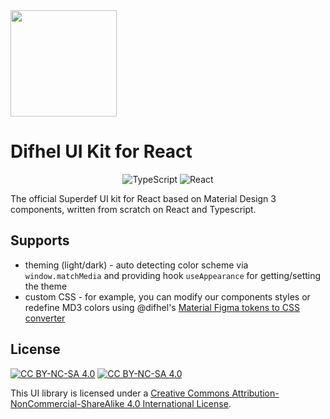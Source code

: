 <img src="https://github.com/nacteam/sdfui/assets/78644136/33cf9e3a-a905-49b6-8f32-38d78d942323" height=170 />

# Difhel UI Kit for React
<p align="center">
<img src="https://img.shields.io/badge/typescript-%23007ACC.svg?style=flat&logo=typescript&logoColor=white" alt="TypeScript"/>
<img src="https://img.shields.io/badge/react-%2320232a.svg?style=flat&logo=react&logoColor=%2361DAFB" alt="React"/>
</p>
The official Superdef UI kit for React based on Material Design 3 components, written from scratch on React and Typescript.

## Supports
- theming (light/dark) - auto detecting color scheme via `window.matchMedia` and providing hook `useAppearance` for getting/setting the theme
- custom CSS - for example, you can modify our components styles or redefine MD3 colors using @difhel's [Material Figma tokens to CSS converter](https://github.com/difhel/material-theme-figma-to-css)

## License
[![CC BY-NC-SA 4.0][cc-by-nc-sa-shield]][cc-by-nc-sa] [![CC BY-NC-SA 4.0][cc-by-nc-sa-image]][cc-by-nc-sa]

This UI library is licensed under a
[Creative Commons Attribution-NonCommercial-ShareAlike 4.0 International License][cc-by-nc-sa].

[cc-by-nc-sa]: http://creativecommons.org/licenses/by-nc-sa/4.0/
[cc-by-nc-sa-image]: https://licensebuttons.net/l/by-nc-sa/4.0/88x31.png
[cc-by-nc-sa-shield]: https://img.shields.io/badge/License-CC%20BY--NC--SA%204.0-lightgrey.svg
